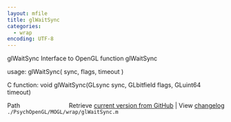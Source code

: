 ```yaml
---
layout: mfile
title: glWaitSync
categories:
  - wrap
encoding: UTF-8
---
```


glWaitSync  Interface to OpenGL function glWaitSync  

usage:  glWaitSync( sync, flags, timeout )  

C function:  void glWaitSync(GLsync sync, GLbitfield flags, GLuint64 timeout)  


<div class="code_header" style="text-align:right;">
  <span style="float:left;">Path&nbsp;&nbsp;</span> <span class="counter">Retrieve <a href=
  "https://raw.github.com/Psychtoolbox-3/Psychtoolbox-3/beta/./PsychOpenGL/MOGL/wrap/glWaitSync.m">current version from GitHub</a> | View <a href=
  "https://github.com/Psychtoolbox-3/Psychtoolbox-3/commits/beta/./PsychOpenGL/MOGL/wrap/glWaitSync.m">changelog</a></span>
</div>
<div class="code">
  <code>./PsychOpenGL/MOGL/wrap/glWaitSync.m</code>
</div>
